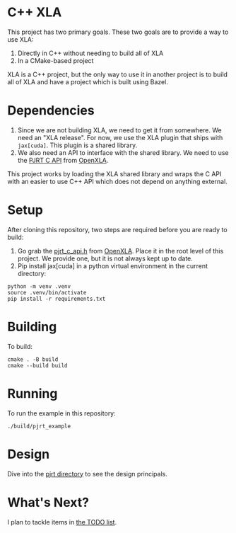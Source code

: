 # C++ XLA

This project has two primary goals. These two goals are to provide a way to use XLA:

1. Directly in C++ without needing to build all of XLA
2. In a CMake-based project

XLA is a C++ project, but the only way to use it in another project is to build all of XLA and have a project which is built using Bazel.

# Dependencies

1. Since we are not building XLA, we need to get it from somewhere. We need an "XLA release". For now, we use the XLA plugin that ships with `jax[cuda]`. This plugin is a shared library.
2. We also need an API to interface with the shared library. We need to use the [PJRT C API](https://github.com/openxla/xla/blob/main/xla/pjrt/c/pjrt_c_api.h) from [OpenXLA](https://github.com/openxla/xla).

This project works by loading the XLA shared library and wraps the C API with an easier to use C++ API which does not depend on anything external.

# Setup

After cloning this repository, two steps are required before you are ready to build:

1. Go grab the [pjrt_c_api.h](https://github.com/openxla/xla/blob/main/xla/pjrt/c/pjrt_c_api.h) from [OpenXLA](https://github.com/openxla/xla). Place it in the root level of this project. We provide one, but it is not always kept up to date.
2. Pip install jax\[cuda\] in a python virtual environment in the current directory:

```
python -m venv .venv
source .venv/bin/activate
pip install -r requirements.txt
```

# Building

To build:
```
cmake . -B build
cmake --build build
```

# Running

To run the example in this repository:
```
./build/pjrt_example
```

# Design

Dive into the [pjrt directory](pjrt/) to see the design principals.

# What's Next?

I plan to tackle items in [the TODO list](TODO.md).